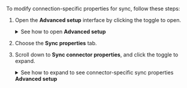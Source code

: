 To modify connection-specific properties for sync, follow these steps:

1. Open the **Advanced setup** interface by clicking the toggle to open.

   <details>
     <summary>See how to open <strong>Advanced setup</strong></summary>
     <p><img src="../../images/dataflow-advanced-setup.png" alt="Open Advanced setup" /></p>
    </details>

2. Choose the **Sync properties** tab.

3. Scroll down to **Sync connector properties**, and click the toggle to expand.

   <details>
     <summary>See how to expand to see connector-specific sync properties <strong>Advanced setup</strong></summary>
     <p><img src="../../images/dataflow-set-sync-connector-properties-file-systems-open.png" alt="Expand connector properties" /></p>
   </details>
